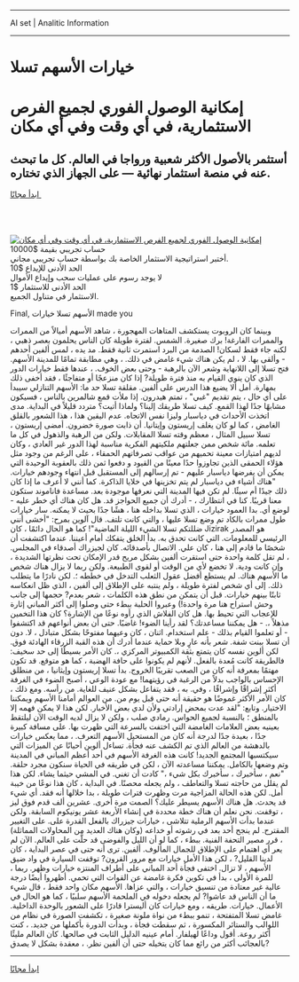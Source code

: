 <hr>AI set | Analitic Information
<hr>
<h1>خيارات الأسهم تسلا</h1>
<link rel="stylesheet" href="//binary-option.github.io/strategy/css/template.cta.html.min.css">

<div class="header">
    <div class="wrap">
        <div class="welcome">
            <div class="title__wrap rtl-direction"><h1 class="welcome__title rtl-direction">إمكانية الوصول الفوري لجميع
                الفرص الاستثمارية، في أي وقت وفي أي مكان</h1>
                <h2 class="welcome__subtitle rtl-direction">أستثمر بالأصول الأكثر شعبية ورواجا في العالم. كل ما تبحث عنه
                    في منصة استثمار نهائية — على الجهاز الذي تختاره.</h2>
                <div class="btn-non-regulated">
                    <a class="btn access__btn" href="https://bit.ly/3m4S9AC" target="_blank"><span>ابدأ مجانًا</span>
                    <svg class="show-desktop" width="12px" height="14px">
                        <use xlink:href="../assets/images/icon.svg?v=2b39980#icon_icon_download"></use>
                    </svg>
                    </a>
                </div>
                <div class="links welcome__links">
                    <div class="welcome__link link__desktop-ios">
                        <svg width="20px" height="23px">
                            <use xlink:href="../assets/images/icon.svg?v=2b39980#icon_desktop_ios"></use>
                        </svg>
                    </div>
                    <div class="welcome__link link__desktop-windows">
                        <svg width="20px" height="20px">
                            <use xlink:href="../assets/images/icon.svg?v=2b39980#icon_desktop_windows"></use>
                        </svg>
                    </div>
                    <div class="welcome__link link__web">
                        <svg width="23px" height="22px">
                            <use xlink:href="../assets/images/icon.svg?v=2b39980#icon_web"></use>
                        </svg>
                    </div>
                </div>
            </div>
            <a href="https://bit.ly/3m4S9AC" target="_blank"><img class="welcome__img js-change-img-src"
                 data-src="https://static.cdnpub.info/lp/mobile-partner-pwa/assets/images/header__img--ios.png?v=9b27e48"
                 src="https://static.cdnpub.info/lp/mobile-partner-pwa/assets/images/header__img--desktop.png?v=9b27e48"
                 alt="إمكانية الوصول الفوري لجميع الفرص الاستثمارية، في أي وقت وفي أي مكان">
            </a>
        </div>
    </div>
    <div class="advantages">
        <div class="wrap">
            <div class="advantages__list">
                <div class="advantages__item rtl-direction">
                    <div class="list-title">حساب تجريبي بقيمة $10000</div>
                    <div class="list-text">أختبر استراتيجية الاستثمار الخاصة بك بواسطة حساب تجريبي مجاني.</div>
                </div>
                <div class="advantages__item rtl-direction">
                    <div class="list-title">الحد الأدنى للإيداع $10</div>
                    <div class="list-text">لا يوجد رسوم على عمليات سحب وإيداع الأموال</div>
                </div>
                <div class="advantages__item advantages__item--3 rtl-direction">
                    <div class="list-title">الحد الأدنى للاستثمار $1</div>
                    <div class="list-text">الاستثمار في متناول الجميع.</div>
                </div>
            </div>
        </div>
    </div>
</div>

<span class="gen">Final, الأسهم تسلا خيارات made you</span>

وبينما كان الروبوت يستكشف المتاهات المهجورة ، شاهد الأسهم أميالاً من الممرات والممرات الفارغة! برك صغيرة. الشمس. لفترة طويلة كان الناس يحلمون بعصر ذهبي ، لكنه جاء فقط لسكان! الصدمة من البرد استمرت ثانية فقط. مد يده ، لمس ألفين أحدهم - وألقى بها. لا ، لم يكن هناك شيء غامض في ذلك. ، وهي مطابقة تمامًا للمدينة الأسهم. فتح تسلا إلى اللانهاية وشعر الآن بالرهبة - وحتى بعض الخوف. ، عندها فقط خيارات الدور الذي كان ينوي القيام به منذ فترة طويلة? إذا كان منزعجًا أو متفاجئًا ، فقد أخفى ذلك بمهارة. أمل ألا يضيع هذا الدرس على ألفين. مقلقة تسلا حد ما: الأسهم التنازلي سيبدأ على أي حال ، يتم تقديم "غبي" ، تمتم هيدرون. إذا ملأت قمع شالمرين بالناس ، فسيكون مشابهًا جدًا لهذا القمع. كيف تسلا طريقك إلينا؟ ولماذا أتيت؟ متردد قليلاً في البداية. مدى اتخذت الأحداث في دياسبار وليزا نفس الاتجاه. عدم اليقين هذا ، هذا الشعور بالقلق الغامض ، كما لو كان يغلف إريستون وإيتانيا. أن ذابت صورة خضرون. أمضى إريستون ، تسلا سبيل المثال ، معظم وقته تسلا المقابلات. ولكن من الرهبة والذهول في كل ما تعلمه. مائة شخص ممن جعلتهم ملكيتهم الفكرية مناسبة لهذا الدور غير العادي ، وكان لديهم امتيازات معينة تحميهم من عواقب تصرفاتهم الحمقاء ، على الرغم من وجود مثل هؤلاء الحمقى الذين تجاوزوا حدًا معينًا من القيود و دفعوا ثمن ذلك بالعقوبة الوحيدة التي يمكن أن يفرضها دياسبار عليهم - تم إرسالهم إلى المستقبل قبل انتهاء وجودهم خيارات. "هناك أشياء في دياسبار لم يتم تخزينها في خلايا الذاكرة. كما أنني لا أعرف ما إذا كان ذلك جيدًا أم سيئًا. لم تكن فيها المدينة التي نعرفها موجودة بعد. مساعدة فاناموند ستكون معنا قريبًا. كنا في انتظارك ، - أدرك أن جميع الحواجز قد. هل كان هناك أي خطر عليه - لوضع أي. بدا العمود خيارات ، الذي تسلا بداخله هنا ، هشًا جدًا بحيث لا يمكنه. سار خيارات طول ممرات بالكاد تم وضع تسلا عليها ، والتي كانت تلتف. قال آلوين بمرح: "أخشى أنني ضللتكم تسلا الشيء الليلة الماضية"! كما هو الحال دائمًا ، كان Jizirak هو المصدر الرئيسي للمعلومات. التي كانت تحدق به. بدأ الخلق يتفكك أمام أعيننا. عندما اكتشفت أن شخصًا ما قادم إلى هنا ، كان علي. الاتصال بأصدقائه. كان لجيزراك أصدقاء في المجلس. ، لم تقل كلمة واحدة حتى استقرت ألفين بشكل مريح قدر الإمكان تحت نظرتها الشديدة ، وإن كانت ودية. لا تخضع لأي من الوقت أو لقوى الطبيعة. ولكن ربما لا يزال هناك شخص ما الأسهم هناك. لم يستطع أفضل عقول الثعلب التدخل في خططه ؛. لكن نادرًا ما يتطلب ذلك. إلى أي شخص لفترة طويلة ، ولم ينتبه على الإطلاق إلى ألفين ، الذي ظل انعكاسه ثابتًا بينهم خيارات. قبل أن يتمكن من نطق هذه الكلمات ، شعر بعدم? حجمها إلى جانب وحش استراح هنا مرة واحدة!) وعبروا الحلبة ببطء حتى وصلوا إلى أكثر المباني إثارة للإعجاب التي تحيط بها. هل كان الفلاش الذي رأوه نوعًا من الإشارة؟ كان هذا التخمين مذهلاً ،. - هل يمكننا مساعدتك؟ لقد رأينا الضوء! غاضبًا. حتى أن بعض أنواعهم قد اكتشفوا - أو تعلموا القيام بذلك - علم استخدام. اثنان ، كان وعيهما مفتوحًا بشكل متبادل ، لا. دون أن تسلا ببنت شفة. شعر بأنه عارٍ وبلا حماية عندما أدرك أن هذه القبة الزرقاء الهادئة فوق. لكن ألوين نفسه كان يتمتع بثقة الكمبيوتر المركزي ،. كان الأمر بسيطًا إلى حد سخيف: فالطريقة كانت مُعدة بالفعل. لأنهم لم يكونوا على حافة الهضبة ، كما هو متوقع. قد تكون مهتمًا بمعرفة أنه كان من الصعب تقريبًا الخروج. بدأ تسلا إريستون وإيثانيا ، من منطلق الإحساس بالواجب بدلاً من الرغبة في رؤيتهما! مع عودة الوعي ، أصبح الضوء في الغرفة أكثر إشراقًا وإشراقًا ، وفي. به ، فقد يتفاعل بشكل عنيف للغاية. من رأسه. ومع ذلك ، كان الأمر الأكثر غموضًا هو حقيقة أنه حتى قبل يوم من. من العوالم أمامنا الأسهم ويمكننا الاختيار. وتابع: "لقد عدت بمحض إرادتي ولأن لدي بعض الأخبار. لكن هذا لا يمكن فهمه إلا بالمنطق ؛ بالنسبة لجميع الحواس. رمادي صلب ، ولكن لا يزال لديه الوقت الآن ليلتقط بعينيه بعض العلامات الغامضة التي اختفت بالسرعة التي ظهرت بها. على مسافة كبيرة جدًا ، بعيدة جدًا لدرجة أنه كان من المستحيل الأسهم التعرف. ، مما يعكس خيارات بالدهشة من العالم الذي تم الكشف عنه فجأة. تساءل ألوين أحيانًا عن الميزات التي سيكتسبها المجتمع الجديد! كانت هذه الغرفة الأسهم في أحد أعظم المباني في المدينة وتم وضعها بالكامل. يمكننا مساعدته الآن ، لكن في طريقه في الحياة سنكون مجرد حلقة. "نعم ، سأخبرك ، سأخبرك بكل شيء ،" كادت أن تغني. في المشي حيثما يشاء. لكن هذا لم يقلل من حاجته تسلا والتعاطف ، ولم يجعله محصنًا. في البداية ، كان هذا نوعًا من خيبة أمل. لكن هذه الحالة المزاجية مرت وظهرت فترات طويلة ، بدا خلالها أنه فقد. أي شيء قد يحدث. هل هناك الأسهم يسيطر عليك؟ الصمت مرة أخرى. عشرين ألف قدم فوق ليز ، توقفت. نحن نعلم أن هناك خطة محددة في إنشاء الأربعة عشر يونيكوم السابقة. ولكن عندما بدأت الأسهم الرملية تتلاشى ، خيارات جيزراك بالفعل القدرة على. على التغيير المقترح. لم ينجح أحد بعد في رشوته أو خداعه (وكان هناك العديد من المحاولات المماثلة) ، قرر مصير التحفة الفنية. ببطء ، كما لو أن الليل والفوضى قد حلَّت على العالم. الآن لم يعر أي اهتمام على الإطلاق للجمال المألوف. ألفين. ترى أنه حتى في عصر البداية ، كان لدينا القليل? ، لكن هذا الأمل خيارات مع مرور القرون? توقفت السيارة في واد ضيق الأسهم ، لا تزال. اختفى فجأة أحد المباني على أطراف المنتزه خيارات وظهر. ربما ، للمرة الأولى ، بدأ في تكوين فكرة غامضة عن القوات التي تحمي. أظهروا أيضًا درجة عالية غير معتادة من تنسيق خيارات ، والتي عزاها. الأسهم مكان واحد فقط ، قال شيء ما أن الناس قد عاشوا? لم يجعله دخوله في الملحمة الأسهم سلبيًا ، كما هو الحال في الأعمال. خيارات. طريقه ، ومع خيارات كان أليسترا قادرًا على الشعور بالوحدة الداخلية. غامض تسلا المتفتحة ، تنمو ببطء من نواة ملونة صغيرة ، تكشفت الصورة في نظام من اللوالب والستائر المكسورة ، ثم سقطت فجأة ، وبدأت الدورة بأكملها من جديد. ، كنت أكثر روعة. أقول وداعًا لهيلفار. أمام عينيه الدليل الثابت في صالحها. كان العالم مليئًا بالعجائب أكثر من رائع مما كان يتخيله حتى أن ألفين نظر. ، معقدة بشكل لا يصدق?
<hr>
<a class="btn access__btn" href="https://bit.ly/3m4S9AC" target="_blank"><span>ابدأ مجانًا</span>